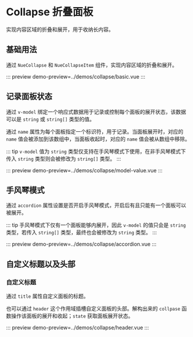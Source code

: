 # Collapse 折叠面板

实现内容区域的折叠和展开，用于收纳长内容。

## 基础用法

通过 `NueCollapse` 和 `NueCollapseItem` 组件，实现内容区域的折叠和展开。

::: preview
demo-preview=../demos/collapse/basic.vue
:::

## 记录面板状态

通过 `v-model` 绑定一个响应式数据用于记录或控制每个面板的展开状态，该数据可以是 `string` 或 `string[]` 类型的值。

通过 `name` 属性为每个面板指定一个标识符，用于记录。当面板展开时，对应的 `name` 值会被添加到该数组中，当面板收起时，对应的 `name` 值会被从数组中移除。

::: tip
`v-model` 值为 `string` 类型仅支持在手风琴模式下使用，在非手风琴模式下传入 `string` 类型则会被修改为 `string[]` 类型。
:::

::: preview
demo-preview=../demos/collapse/model-value.vue
:::

## 手风琴模式

通过 `accordion` 属性设置是否开启手风琴模式，开启后有且只能有一个面板可以被展开。

::: tip
手风琴模式下仅有一个面板能够内展开，因此 `v-model` 的值只会是 `string` 类型，若传入 `string[]` 类型，最终也会被修改为 `string` 类型。
:::

::: preview
demo-preview=../demos/collapse/accordion.vue
:::

## 自定义标题以及头部

### 自定义标题

通过 `title` 属性自定义面板的标题。

也可以通过 `header` 这个作用域插槽自定义面板的头部。解构出来的 `collpase` 函数操作该面板的展开和收起；`state` 获取面板展开状态。

::: preview
demo-preview=../demos/collapse/header.vue
:::
